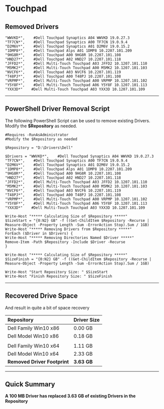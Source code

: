 # Touchpad

## Removed Drivers

```
"WWVKD*",    #Dell Touchpad Synaptics A04 WWVKD 19.0.27.3
"TF7CN*",    #Dell Touchpad Synaptics A00 TF7CN 19.0.9.4
"D2M6V*",    #Dell Touchpad Synaptics A01 D2M6V 19.0.15.2
"1DMP8*",    #Dell Touchpad Alps A01 1DMP8 10.2207.101.209
"9HG8R*",    #Dell Touchpad A00 9HG8R 10.2207.101.108
"HND27*",    #Dell Touchpad A02 HND27 10.2207.101.118
"JFFD2*",    #Dell Multi-Touch Touchpad A03 JFFD2 10.1207.101.110
"M5MK2*",    #Dell Multi-Touch Touchpad A00 M5MK2 10.1207.101.103
"NVCF6*",    #Dell Touchpad A03 NVCF6 10.2207.101.119
"T48PJ*",    #Dell Touchpad A00 T48PJ 10.2207.101.108
"VRPMP*",    #Dell Multi-Touch Touchpad A00 VRPMP 10.1207.101.102
"Y5Y8F*",    #Dell Multi-Touch Touchpad A06 Y5Y8F 10.1207.101.113
"YXX3D*"    #Dell Multi-Touch Touchpad A03 YXX3D 10.1207.101.109
```

---

## PowerShell Driver Removal Script

The following PowerShell Script can be used to remove existing Drivers.  Modify the **$Repository** as needed.

```
#Requires -RunAsAdministrator
#Modify the $Repository as needed

$Repository = "D:\Drivers\Dell"

$Drivers = "WWVKD*",    #Dell Touchpad Synaptics A04 WWVKD 19.0.27.3
"TF7CN*",    #Dell Touchpad Synaptics A00 TF7CN 19.0.9.4
"D2M6V*",    #Dell Touchpad Synaptics A01 D2M6V 19.0.15.2
"1DMP8*",    #Dell Touchpad Alps A01 1DMP8 10.2207.101.209
"9HG8R*",    #Dell Touchpad A00 9HG8R 10.2207.101.108
"HND27*",    #Dell Touchpad A02 HND27 10.2207.101.118
"JFFD2*",    #Dell Multi-Touch Touchpad A03 JFFD2 10.1207.101.110
"M5MK2*",    #Dell Multi-Touch Touchpad A00 M5MK2 10.1207.101.103
"NVCF6*",    #Dell Touchpad A03 NVCF6 10.2207.101.119
"T48PJ*",    #Dell Touchpad A00 T48PJ 10.2207.101.108
"VRPMP*",    #Dell Multi-Touch Touchpad A00 VRPMP 10.1207.101.102
"Y5Y8F*",    #Dell Multi-Touch Touchpad A06 Y5Y8F 10.1207.101.113
"YXX3D*"    #Dell Multi-Touch Touchpad A03 YXX3D 10.1207.101.109

Write-Host "***** Calculating Size of $Repository *****"
$SizeStart = "{0:N2} GB" -f ((Get-ChildItem $Repository -Recurse | Measure-Object -Property Length -Sum -ErrorAction Stop).Sum / 1GB)
Write-Host "***** Removing Drivers from $Repository *****"
ForEach ($Driver in $Drivers) {
Write-Host "***** Removing Directories Named $Driver *****"
Remove-Item -Path $Repository -Include $Driver -Recurse
}

Write-Host "***** Calculating Size of $Repository *****"
$SizeFinish = "{0:N2} GB" -f ((Get-ChildItem $Repository -Recurse | Measure-Object -Property Length -Sum -ErrorAction Stop).Sum / 1GB)

Write-Host "Start Repository Size: " $SizeStart
Write-Host "Finish Repository Size: " $SizeFinish
```

---

## Recovered Drive Space

And result in quite a bit of space recovery

| Repository | Driver Size |
| :--- | :--- |
| Dell Family Win10 x86 | 0.00 GB |
| Dell Model Win10 x86 | 0.18 GB |
|  |  |
| Dell Family Win10 x64 | 1.11 GB |
| Dell Model Win10 x64 | 2.33 GB |
| **Removed Driver Footprint** | **3.63 GB** |

---

## Quick Summary

**A 100 MB Driver has replaced 3.63 GB of existing Drivers in the Repository**

